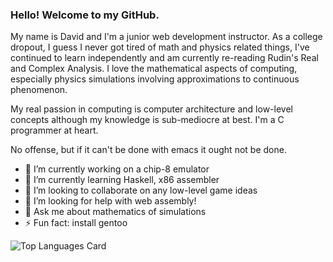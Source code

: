 ### Hello! Welcome to my GitHub.
My name is David and I'm a junior web development instructor. As a college dropout, I guess I never got tired of math and physics related things, I've continued to learn independently and am currently re-reading Rudin's Real and Complex Analysis. I love the mathematical aspects of computing, especially physics simulations involving approximations to continuous phenomenon.

My real passion in computing is computer architecture and low-level concepts although my knowledge is sub-mediocre at best. I'm a C programmer at heart.

No offense, but if it can't be done with emacs it ought not be done.

- 🔭 I’m currently working on a chip-8 emulator
- 🌱 I’m currently learning Haskell, x86 assembler
- 👯 I’m looking to collaborate on any low-level game ideas
- 🤔 I’m looking for help with web assembly!
- 💬 Ask me about mathematics of simulations
- ⚡ Fun fact: install gentoo

![Top Languages Card](https://github-readme-stats.vercel.app/api/top-langs/?username=9ziggy9&hide=css,html,dockerfile,cmake,mako&langs_count=8&layout=compact)

